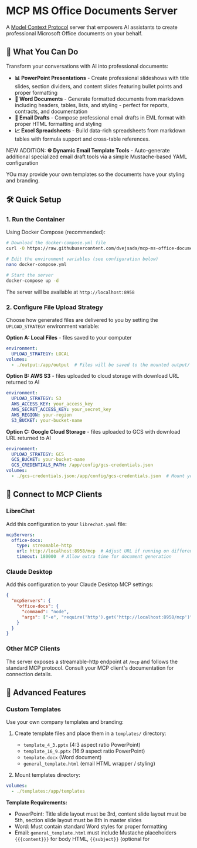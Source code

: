 # MCP MS Office Documents Server

A [Model Context Protocol](https://modelcontextprotocol.io/) server that empowers AI assistants to create professional Microsoft Office documents on your behalf.

## 🚀 What You Can Do

Transform your conversations with AI into professional documents:

- **📊 PowerPoint Presentations** - Create professional slideshows with title slides, section dividers, and content slides featuring bullet points and proper formatting
- **📄 Word Documents** - Generate formatted documents from markdown including headers, tables, lists, and styling - perfect for reports, contracts, and documentation  
- **📧 Email Drafts** - Compose professional email drafts in EML format with proper HTML formatting and styling
- **📈 Excel Spreadsheets** - Build data-rich spreadsheets from markdown tables with formula support and cross-table references.

NEW ADDITION:
**⚙️ Dynamic Email Template Tools** - Auto-generate additional specialized email draft tools via a simple Mustache-based YAML configuration

YOu may provide your own templates so the documents have your styling and branding.

## 🛠️ Quick Setup

### 1. Run the Container

Using Docker Compose (recommended):

```bash
# Download the docker-compose.yml file
curl -O https://raw.githubusercontent.com/dvejsada/mcp-ms-office-documents/main/docker-compose.yml

# Edit the environment variables (see configuration below)
nano docker-compose.yml

# Start the server
docker-compose up -d
```

The server will be available at `http://localhost:8958`

### 2. Configure File Upload Strategy

Choose how generated files are delivered to you by setting the `UPLOAD_STRATEGY` environment variable:

**Option A: Local Files** - files saved to your computer
```yaml
environment:
  UPLOAD_STRATEGY: LOCAL
volumes:
  - ./output:/app/output  # Files will be saved to the mounted output/ directory
```

**Option B: AWS S3** - files uploaded to cloud storage with download URL returned to AI
```yaml
environment:
  UPLOAD_STRATEGY: S3
  AWS_ACCESS_KEY: your_access_key
  AWS_SECRET_ACCESS_KEY: your_secret_key  
  AWS_REGION: your-region
  S3_BUCKET: your-bucket-name
```

**Option C: Google Cloud Storage** - files uploaded to GCS with download URL returned to AI
```yaml
environment:
  UPLOAD_STRATEGY: GCS
  GCS_BUCKET: your-bucket-name
  GCS_CREDENTIALS_PATH: /app/config/gcs-credentials.json
volumes:
  - ./gcs-credentials.json:/app/config/gcs-credentials.json  # Mount your GCS service account key
```

## 🔗 Connect to MCP Clients

### LibreChat

Add this configuration to your `librechat.yaml` file:

```yaml
mcpServers:
  office-docs:
    type: streamable-http
    url: http://localhost:8958/mcp  # Adjust URL if running on different host
    timeout: 180000  # Allow extra time for document generation
```


### Claude Desktop

Add this configuration to your Claude Desktop MCP settings:

```json
{
  "mcpServers": {
    "office-docs": {
      "command": "node",
      "args": ["-e", "require('http').get('http://localhost:8958/mcp')"]
    }
  }
}
```

### Other MCP Clients

The server exposes a streamable-http endpoint at `/mcp` and follows the standard MCP protocol. Consult your MCP client's documentation for connection details.

## 🎨 Advanced Features

### Custom Templates

Use your own company templates and branding:

1. Create template files and place them in a `templates/` directory:
   - `template_4_3.pptx` (4:3 aspect ratio PowerPoint)
   - `template_16_9.pptx` (16:9 aspect ratio PowerPoint)  
   - `template.docx` (Word document)  
   - `general_template.html` (email HTML wrapper / styling)

2. Mount templates directory:
```yaml
volumes:
  - ./templates:/app/templates
```

**Template Requirements:**
- PowerPoint: Title slide layout must be 3rd, content slide layout must be 5th, section slide layout must be 8th in master slides
- Word: Must contain standard Word styles for proper formatting
- Email: `general_template.html` must include Mustache placeholders `{{{content}}}` for body HTML, `{{subject}}` (optional for <title>), and may include `{{language}}`.

### Dynamic Email Template Tools (Simplified Mustache-Only)

Define additional specialized email draft tools without writing Python code by placing an `email_templates.yaml` file in `config/` (mounted at `/app/config/email_templates.yaml`) anr providing the corresponding HTML file in temples folder (see above). On server startup each entry becomes its own MCP tool.

```yaml
volumes:
  - ./email_templates.yaml:/app/config/email_templates.yaml
```

Example `email_templates.yaml`:
```yaml
templates:
  - name: welcome_email
    description: Welcome email with optional promo code
    html_path: welcome_email.html
    annotations:
      title: Welcome Email
    args:
      - name: first_name
        type: string
        required: true
        description: Recipient first name
      - name: promo_code
        type: string
        required: false
        description: Optional promotional code
```

Template snippet (`templates/welcome_e-mail.html`):
```html
<!DOCTYPE html>
<html lang="en">
<head>
  <meta charset="UTF-8"/>
  <title>{{subject}}</title>
  <style>
    body { font-family: Calibri, Arial, sans-serif; font-size: 14px; color: #222; }
    h2 { font-size: 18px; margin-bottom: 4px; }
    .promo { background:#f5f5f5; padding:8px 12px; border-left:4px solid #0066cc; margin-top:16px; }
  </style>
</head>
<body>
  <h2>Welcome {{first_name}}!</h2>
  <p>We're excited to have you on board.</p>
  {{{promo_code_block}}}
  <p style="margin-top:24px;">Regards,<br/>Support Team</p>
</body>
</html>
```

#### Placeholder Escaping vs Raw HTML

Mustache offers two syntaxes for inserting values:

- `{{variable}}` (double braces): Inserts the value with HTML escaping. Use this for normal text (names, emails, links, notes, etc.).
- `{{{variable}}}` (triple braces): Inserts the value without escaping (raw HTML). Use only for values intended to contain simple HTML markup.

#### Enumerations (enum)
Add `enum: [value1, value2, ...]` to an argument in `email_templates.yaml` to restrict its accepted values. At runtime the tool will validate the value; invalid options are rejected before rendering. Example:
```yaml
- name: tone
  type: string
  required: false
  enum: ["casual", "formal", "friendly"]
  description: Tone variant inserted into template
```
If a `default` is provided it must be one of the listed values; otherwise it is ignored.

#### Defaults (default)
You can supply a `default:` value for any argument (enum or non‑enum). Notes:
- If `required: false` and a default is present, the default is used when the caller omits the argument.
- If `required: true` and you also give a default, the field effectively becomes optional (the default is applied when omitted).
- For enum arguments the default must be one of the enum values (otherwise it is ignored and the field remains required/optional as specified).
- Omit `default` entirely if you want the tool to force the caller to provide a value (set `required: true`).

Example with enum default:
```yaml
- name: tone
  type: string
  required: false
  enum: ["casual", "formal", "friendly"]
  default: "friendly"
  description: Tone variant inserted into template
```

Example non‑enum default:
```yaml
- name: footer_note
  type: string
  required: false
  default: "This message is confidential."
  description: Optional footer line appended at the end
```

### Usage Tips

For best results when working with AI assistants:

- **Presentations**: Ask for structured content with clear sections and bullet points
- **Documents**: Use markdown formatting in your requests for better results
- **Emails**: Specify tone, recipients, and key points you want to cover
- **Dynamic Email Tools**: Provide only the defined parameters; the server handles HTML assembly and uploading
- **Spreadsheets**: Describe your data structure and any calculations needed

## 🔧 Requirements

- Docker and Docker Compose
- An MCP-compatible client (LibreChat, Claude Desktop, etc.)
- For S3 upload: AWS account with S3 access
- For GCS upload: Google Cloud account with Cloud Storage access and service account credentials

## 🤝 Contributing

Contributions are welcome! Feel free to submit issues, feature requests, or pull requests.
